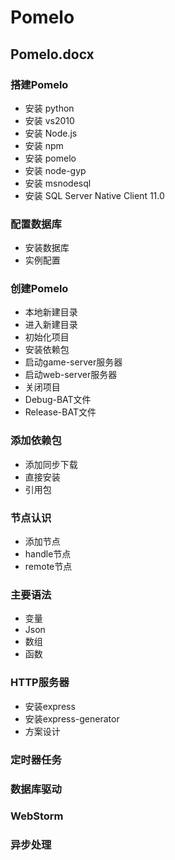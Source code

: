 # Pomelo

## Pomelo.docx

### 搭建Pomelo
* 安装 python
* 安装 vs2010
* 安装 Node.js
* 安装 npm
* 安装 pomelo
* 安装 node-gyp
* 安装 msnodesql
* 安装 SQL Server Native Client 11.0

### 配置数据库
* 安装数据库
* 实例配置

### 创建Pomelo
* 本地新建目录
* 进入新建目录
* 初始化项目
* 安装依赖包
* 启动game-server服务器
* 启动web-server服务器
* 关闭项目
* Debug-BAT文件
* Release-BAT文件

### 添加依赖包
* 添加同步下载
* 直接安装
* 引用包

### 节点认识
* 添加节点
* handle节点
* remote节点

### 主要语法
* 变量
* Json
* 数组
* 函数

### HTTP服务器
* 安装express
* 安装express-generator
* 方案设计

### 定时器任务

### 数据库驱动

### WebStorm

### 异步处理


